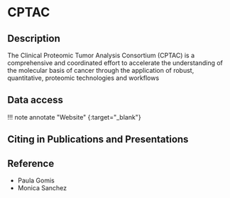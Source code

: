 # CPTAC

## Description
The Clinical Proteomic Tumor Analysis Consortium (CPTAC) is a comprehensive and coordinated effort to accelerate the understanding of the molecular basis of cancer through the application of robust, quantitative, proteomic technologies and workflows

## Data access

!!! note annotate "Website" 
	[](){:target="_blank"}

## Citing in Publications and Presentations


## Reference
- Paula Gomis
- Monica Sanchez

